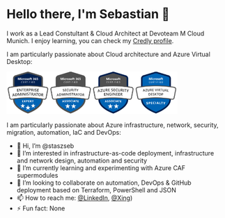 
# Hello there, I'm Sebastian 👋

I work as a Lead Constultant & Cloud Architect at Devoteam M Cloud Munich. I enjoy learning, you can check my [Credly profile](https://www.credly.com/users/sebastian-staszek/badges).
<p>
I am particularly passionate about Cloud architecture and Azure Virtual Desktop:
<p>
<img src="microsoft365-enterprise-adminstrator-expert-600x600.png" alt="Enterprise Administrator Expert" width="98" height="98"/><img src="microsoft365-security-administrator-associate-600x600.png" alt="SecurityAdministratorAssociate" width="98" height="98"/><img src="azure-security-engineer-associate600x600.png" alt="AzureSecurityEngineerAssociate" width="98" height="98"/><img src="azure-virtual-desktop-specialty-600x600.png" alt="AzureVirtualDesktopSpecialty" width="98" height="98"/>

I am particularly passionate about Azure infrastructure, network, security, migration, automation, IaC and DevOps:
- 👋 Hi, I’m @staszseb
- 👀 I’m interested in infrastructure-as-code deployment, infrastructure and network design, automation and security 
- 🌱 I’m currently learning and experimenting with Azure CAF supermodules
- 💞️ I’m looking to collaborate on automation, DevOps & GitHub deployment based on Terraform, PowerShell and JSON
- 📫 How to reach me: [@LinkedIn](https://www.linkedin.com/in/sebastian-staszek-7a964a187/), [@Xing](https://www.xing.com/profile/Sebastian_Staszek/web_profiles?expandNeffi=true))
- ⚡ Fun fact: None

<!---
staszseb/staszseb is a ✨ special ✨ repository because its `README.md` (this file) appears on your GitHub profile.
You can click the Preview link to take a look at your changes.
--->
